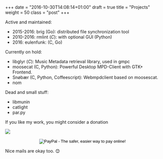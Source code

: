 +++
date = "2016-10-30T14:08:14+01:00"
draft = true
title = "Projects"
weight = 50
class = "post"
+++

Active and maintained:

* 2015-2016: brig (Go): distributed file synchronization tool
* 2010-2016: rmlint (*C*): with optional GUI (Python)
* 2016: eulenfunk: (C, Go)

Currently on hold:

* libglyr (*C*): Music Metadata retrieval library, used in gmpc
* moosecat (C, Python):  Powerful Desktop MPD-Client with GTK+ Frontend.
* Snøbær (C, Python, Coffeescript): Webmpdclient based on moosescat.
* nom

Dead and small stuff:

* libmunin
* catlight
* par.py

If you like my work, you might consider a donation

<a href="https://flattr.com/thing/302682/libglyr"><img src="https://api.flattr.com/button/flattr-badge-large.png" /></a>
<center>
   <form action="https://www.paypal.com/cgi-bin/webscr" method="post">
	   <input type="hidden" name="cmd" value="_s-xclick">
	   <input type="hidden" name="hosted_button_id" value="JXCXKRMS8EDVC">
	   <input type="image" src="https://www.paypalobjects.com/en_US/i/btn/btn_donate_SM.gif" border="0" name="submit" alt="PayPal - The safer, easier way to pay online!">
	   <img alt="" border="0" src="https://www.paypalobjects.com/de_DE/i/scr/pixel.gif" width="1" height="1">
   </form>
</center>

Nice mails are okay too. 😊
